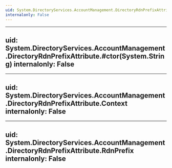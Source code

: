 ```yaml
---
uid: System.DirectoryServices.AccountManagement.DirectoryRdnPrefixAttribute
internalonly: False
---
```


---
uid: System.DirectoryServices.AccountManagement.DirectoryRdnPrefixAttribute.#ctor(System.String)
internalonly: False
---

---
uid: System.DirectoryServices.AccountManagement.DirectoryRdnPrefixAttribute.Context
internalonly: False
---

---
uid: System.DirectoryServices.AccountManagement.DirectoryRdnPrefixAttribute.RdnPrefix
internalonly: False
---
